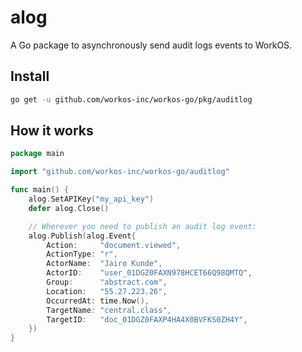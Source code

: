 # alog

A Go package to asynchronously send audit logs events to WorkOS.

## Install

```sh
go get -u github.com/workos-inc/workos-go/pkg/auditlog
```

## How it works

```go
package main

import "github.com/workos-inc/workos-go/auditlog"

func main() {
    alog.SetAPIKey("my_api_key")
    defer alog.Close()

    // Wherever you need to publish an audit log event:
    alog.Publish(alog.Event{
        Action:     "document.viewed",
        ActionType: "r",
        ActorName:  "Jairo Kunde",
        ActorID:    "user_01DGZ0FAXN978HCET66Q98QMTQ",
        Group:      "abstract.com",
        Location:   "55.27.223.26",
        OccurredAt: time.Now(),
        TargetName: "central.class",
        TargetID:   "doc_01DGZ0FAXP4HA4X0BVFKS0ZH4Y",
    })
}
```
